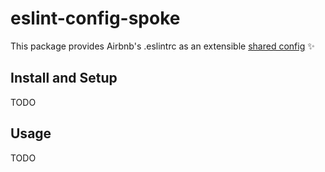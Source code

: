 # eslint-config-spoke

This package provides Airbnb's .eslintrc as an extensible [shared config](https://eslint.org/docs/developer-guide/shareable-configs) :sparkles:

## Install and Setup
TODO

## Usage
TODO

